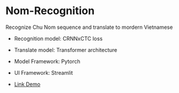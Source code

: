 # Nom-Recognition
Recognize Chu Nom sequence and translate to mordern Vietnamese

* Recognition model: CRNNxCTC loss

* Translate model: Transformer architecture

- Model Framework: Pytorch

- UI Framework: Streamlit

- [Link Demo](https://huuhuy227-nom-recognition-app-8qlcyt.streamlit.app/)
